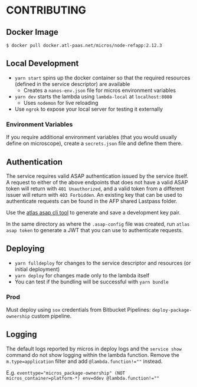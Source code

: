 # CONTRIBUTING

## Docker Image

```
$ docker pull docker.atl-paas.net/micros/node-refapp:2.12.3

```

## Local Development

- `yarn start` spins up the docker container so that the required resources (defined in the service descriptor) are available
  - Creates a `nanos-env.json` file for micros environment variables
- `yarn dev` starts the lambda using `lambda-local` at `localhost:8080`
  - Uses `nodemon` for live reloading
- Use `ngrok` to expose your local server for testing it externally

### Environment Variables

If you require additional environment variables (that you would usually define on microscope), create a `secrets.json` file and define them there.

## Authentication

The service requires valid ASAP authentication issued by the service itself. A request to either of the above endpoints that does not have a valid ASAP token will return with `401 Unauthorized`, and a valid token from a different issuer will return with `403 Forbidden`. An existing key that can be used to authenticate requests can be found in the AFP shared Lastpass folder.

Use the [atlas asap cli tool](https://developer.atlassian.com/platform/asap/userguide/tools/atlas-cli/) to generate and save a development key pair.

In the same directory as where the `.asap-config` file was created, run `atlas asap token` to generate a JWT that you can use to authenticate requests.

## Deploying

- `yarn fulldeploy` for changes to the service descriptor and resources (or initial deployment)
- `yarn deploy` for changes made only to the lambda itself
- You can test if the bundling will be successful with `yarn bundle`

### Prod

Must deploy using `sox` credentials from Bitbucket Pipelines: `deploy-package-ownership` custom pipeline.

## Logging

The default logs reported by micros in deploy logs and the `service show` command do not show logging within the lambda function. Remove the `m.type=application` filter and add `@lambda.function!=""` instead.

E.g. `eventtype="micros_package-ownership" (NOT micros_container=platform-*) env=ddev @lambda.function!=""`

